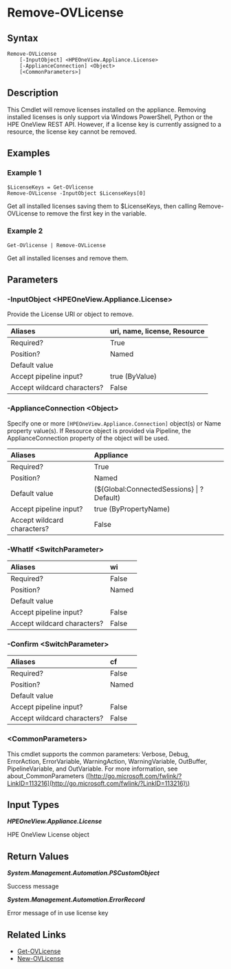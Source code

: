 ﻿---
description: REmove installed licenses on the appliance.
---

# Remove-OVLicense

## Syntax

```text
Remove-OVLicense
    [-InputObject] <HPEOneView.Appliance.License>
    [-ApplianceConnection] <Object>
    [<CommonParameters>]
```

## Description

This Cmdlet will remove licenses installed on the appliance.  Removing installed licenses is only support via Windows PowerShell, Python or the HPE OneView REST API.  However, if a license key is currently assigned to a resource, the license key cannot be removed.

## Examples

###  Example 1 

```text
$LicenseKeys = Get-OVlicense
Remove-OVLicense -InputObject $LicenseKeys[0]
```

Get all installed licenses saving them to $LicenseKeys, then calling Remove-OVLicense to remove the first key in the variable.

###  Example 2 

```text
Get-OVlicense | Remove-OVLicense
```

Get all installed licenses and remove them.

## Parameters

### -InputObject &lt;HPEOneView.Appliance.License&gt;

Provide the License URI or object to remove.

| Aliases | uri, name, license, Resource |
| :--- | :--- |
| Required? | True |
| Position? | Named |
| Default value |  |
| Accept pipeline input? | true (ByValue) |
| Accept wildcard characters? | False |

### -ApplianceConnection &lt;Object&gt;

Specify one or more `[HPEOneView.Appliance.Connection]` object(s) or Name property value(s). If Resource object is provided via Pipeline, the ApplianceConnection property of the object will be used.

| Aliases | Appliance |
| :--- | :--- |
| Required? | True |
| Position? | Named |
| Default value | (${Global:ConnectedSessions} &vert; ? Default) |
| Accept pipeline input? | true (ByPropertyName) |
| Accept wildcard characters? | False |

### -WhatIf &lt;SwitchParameter&gt;



| Aliases | wi |
| :--- | :--- |
| Required? | False |
| Position? | Named |
| Default value |  |
| Accept pipeline input? | False |
| Accept wildcard characters? | False |

### -Confirm &lt;SwitchParameter&gt;



| Aliases | cf |
| :--- | :--- |
| Required? | False |
| Position? | Named |
| Default value |  |
| Accept pipeline input? | False |
| Accept wildcard characters? | False |

### &lt;CommonParameters&gt;

This cmdlet supports the common parameters: Verbose, Debug, ErrorAction, ErrorVariable, WarningAction, WarningVariable, OutBuffer, PipelineVariable, and OutVariable. For more information, see about\_CommonParameters \([http://go.microsoft.com/fwlink/?LinkID=113216](http://go.microsoft.com/fwlink/?LinkID=113216)\)

## Input Types

_**HPEOneView.Appliance.License**_

HPE OneView License object

## Return Values

_**System.Management.Automation.PSCustomObject**_

Success message

_**System.Management.Automation.ErrorRecord**_

Error message of in use license key

## Related Links

* [Get-OVLicense](get-ovlicense.md)
* [New-OVLicense](new-ovlicense.md)
